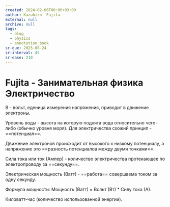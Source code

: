 ```yaml
---
created: 2024-02-06T00:00+03:00
author: Kazuhiro  Fujita
external: null
archive: null
tags:
  - blog
  - physics
  - annotation_book
sr-due: 2025-08-24
sr-interval: 45
sr-ease: 210
---
```


# Fujita - Занимательная физика Электричество

В - вольт, еденица измерения напряжения, приводит в движение электроны.

Уровень воды - высота на которую поднята вода относительно чего-либо (обычно уровня моря). Для электричества схожий принцип - ==потенциал==.

Движение электронов происходит от высокого к низкому потенциалу, а напряжение это ==разность потенциалов между двумя точками==.

Сила тока или ток (Ампер) - количество электричества протекающее по электропроводу за ==секунду==.

Электрическая мощность (Ватт) - ==работа== совершаема током за одну секунду.

Формула мощности:<wbr class="f"> Мощность (Ватт) = Вольт (Вт) * Силу тока (А).

Киловатт-час (количество использованной энергии).
